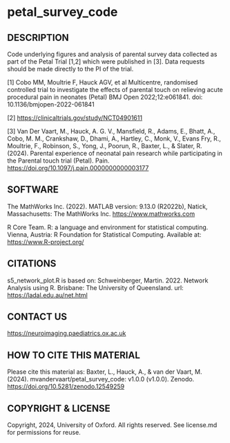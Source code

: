 # petal_survey_code

## DESCRIPTION

Code underlying figures and analysis of parental survey data collected as part of the Petal Trial [1,2] which were published in [3]. Data requests should be made directly to the PI of the trial. 

[1] Cobo MM, Moultrie F, Hauck AGV, et al Multicentre, randomised controlled trial to investigate the effects of parental touch on relieving acute procedural pain in neonates (Petal) BMJ Open 2022;12:e061841. doi: 10.1136/bmjopen-2022-061841

[2] https://clinicaltrials.gov/study/NCT04901611

[3] Van Der Vaart, M., Hauck, A. G. V., Mansfield, R., Adams, E., Bhatt, A., Cobo, M. M., Crankshaw, D., Dhami, A., Hartley, C., Monk, V., Evans Fry, R., Moultrie, F., Robinson, S., Yong, J., Poorun, R., Baxter, L., & Slater, R. (2024). Parental experience of neonatal pain research while participating in the Parental touch trial (Petal). Pain. https://doi.org/10.1097/j.pain.0000000000003177

## SOFTWARE

The MathWorks Inc. (2022). MATLAB version: 9.13.0 (R2022b), Natick, Massachusetts: The MathWorks Inc. https://www.mathworks.com

R Core Team. R: a language and environment for statistical computing. Vienna, Austria: R Foundation for Statistical Computing. Available at:
https://www.R-project.org/

## CITATIONS

s5_network_plot.R is based on: Schweinberger, Martin. 2022. Network Analysis using R. Brisbane: The University of Queensland. url: https://ladal.edu.au/net.html 

## CONTACT US

https://neuroimaging.paediatrics.ox.ac.uk

## HOW TO CITE THIS MATERIAL

Please cite this material as: Baxter, L., Hauck, A., & van der Vaart, M. (2024). mvandervaart/petal_survey_code: v1.0.0 (v1.0.0). Zenodo. https://doi.org/10.5281/zenodo.12549259

## COPYRIGHT & LICENSE

Copyright, 2024, University of Oxford. All rights reserved. See license.md for permissions for reuse. 

